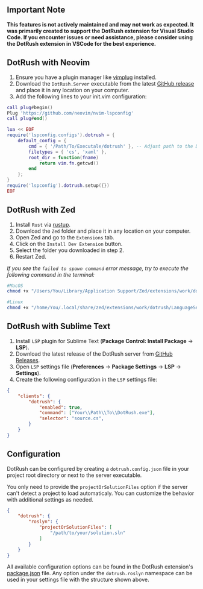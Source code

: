 ## Important Note
**This features is not actively maintained and may not work as expected. It was primarily created to support the DotRush extension for Visual Studio Code. If you encounter issues or need assistance, please consider using the DotRush extension in VSCode for the best experience.**

## DotRush with Neovim
1. Ensure you have a plugin manager like [vimplug](https://github.com/junegunn/vim-plug) installed.
2. Download the `DotRush.Server` executable from the latest [GitHub release](https://github.com/JaneySprings/DotRush/releases/latest) and place it in any location on your computer.
3. Add the following lines to your init.vim configuration:

```lua
call plug#begin()
Plug 'https://github.com/neovim/nvim-lspconfig'
call plug#end()

lua << EOF
require('lspconfig.configs').dotrush = {
    default_config = {
        cmd = { '/Path/To/Executale/dotrush' }, -- Adjust path to the DotRush executable
        filetypes = { 'cs', 'xaml' },
        root_dir = function(fname)
            return vim.fn.getcwd()
        end
    };
}
require('lspconfig').dotrush.setup({})
EOF
```

## DotRush with Zed
1. Install `Rust` via [rustup](https://www.rust-lang.org/tools/install).
2. Download the `Zed` folder and place it in any location on your computer.
3. Open Zed and go to the `Extensions` tab.
4. Click on the `Install Dev Extension` button.
5. Select the folder you downloaded in step 2.
6. Restart Zed.

*If you see the `failed to spawn command` error message, try to execute the following command in the terminal:*
```bash
#MacOS
chmod +x "/Users/You/Library/Application Support/Zed/extensions/work/dotrush/LanguageServer/dotrush"

#Linux
chmod +x "/home/You/.local/share/zed/extensions/work/dotrush/LanguageServer/dotrush"
```

## DotRush with Sublime Text
1. Install `LSP` plugin for Sublime Text (**Package Control: Install Package** -> **LSP**).
2. Download the latest release of the DotRush server from [GitHub Releases](https://github.com/JaneySprings/DotRush/releases).
2. Open `LSP` settings file (**Preferences** -> **Package Settings** -> **LSP** -> **Settings**).
3. Create the following configuration in the `LSP` settings file:
```json
{
	"clients": {
        "dotrush": {
            "enabled": true,
            "command": ["Your\\Path\\To\\DotRush.exe"],
            "selector": "source.cs",
        }
    }
}
```

## Configuration
DotRush can be configured by creating a `dotrush.config.json` file in your project root directory or next to the server executable.

You only need to provide the `projectOrSolutionFiles` option if the server can't detect a project to load automaticaly. You can customize the behavior with additional settings as needed.
```json
{
    "dotrush": {
        "roslyn": {
            "projectOrSolutionFiles": [
                "/path/to/your/solution.sln"
            ]
        }
    }
}
```

All available configuration options can be found in the DotRush extension's [package.json](https://github.com/JaneySprings/DotRush/blob/main/package.json) file. Any option under the `dotrush.roslyn` namespace can be used in your settings file with the structure shown above.